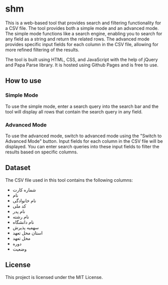 # shm
This is a web-based tool that provides search and filtering functionality for a CSV file. The tool provides both a simple mode and an advanced mode. The simple mode functions like a search engine, enabling you to search for any field as a string and return the related rows. The advanced mode provides specific input fields for each column in the CSV file, allowing for more refined filtering of the results.

The tool is built using HTML, CSS, and JavaScript with the help of jQuery and Papa Parse library. It is hosted using Github Pages and is free to use.

## How to use

### Simple Mode

To use the simple mode, enter a search query into the search bar and the tool will display all rows that contain the search query in any field.

### Advanced Mode

To use the advanced mode, switch to advanced mode using the "Switch to Advanced Mode" button. Input fields for each column in the CSV file will be displayed. You can enter search queries into these input fields to filter the results based on specific columns.

## Dataset

The CSV file used in this tool contains the following columns:

- شماره کارت
- نام
- نام خانوادگی
- کد ملی
- نام پدر
- نام رشته
- نام دانشگاه
- سهمیه پذیرش
- استان محل تعهد
- محل تعهد
- دوره
- وضعیت

## License

This project is licensed under the MIT License.

